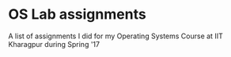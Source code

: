 # OS Lab assignments

A list of assignments I did for my Operating Systems Course at IIT Kharagpur during Spring '17
